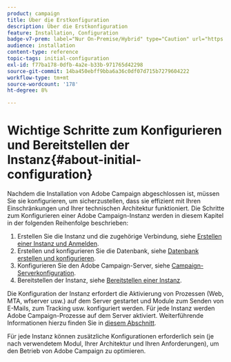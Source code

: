 ```yaml
---
product: campaign
title: Über die Erstkonfiguration
description: Über die Erstkonfiguration
feature: Installation, Configuration
badge-v7-prem: label="Nur On-Premise/Hybrid" type="Caution" url="https://experienceleague.adobe.com/docs/campaign-classic/using/installing-campaign-classic/architecture-and-hosting-models/hosting-models-lp/hosting-models.html?lang=de" tooltip="Gilt nur für Hybrid- und On-Premise-Bereitstellungen"
audience: installation
content-type: reference
topic-tags: initial-configuration
exl-id: f77ba178-0dfb-4a2e-b33b-971765d42298
source-git-commit: 14ba450ebff9bba6a36c0df07d715b7279604222
workflow-type: tm+mt
source-wordcount: '178'
ht-degree: 8%

---
```


# Wichtige Schritte zum Konfigurieren und Bereitstellen der Instanz{#about-initial-configuration}



Nachdem die Installation von Adobe Campaign abgeschlossen ist, müssen Sie sie konfigurieren, um sicherzustellen, dass sie effizient mit Ihren Einschränkungen und Ihrer technischen Architektur funktioniert. Die Schritte zum Konfigurieren einer Adobe Campaign-Instanz werden in diesem Kapitel in der folgenden Reihenfolge beschrieben:

1. Erstellen Sie die Instanz und die zugehörige Verbindung, siehe [Erstellen einer Instanz und Anmelden](../../installation/using/creating-an-instance-and-logging-on.md).
1. Erstellen und konfigurieren Sie die Datenbank, siehe [Datenbank erstellen und konfigurieren](../../installation/using/creating-and-configuring-the-database.md).
1. Konfigurieren Sie den Adobe Campaign-Server, siehe [Campaign-Serverkonfiguration](../../installation/using/configuring-campaign-server.md).
1. Bereitstellen der Instanz, siehe [Bereitstellen einer Instanz](../../installation/using/deploying-an-instance.md).

Die Konfiguration der Instanz erfordert die Aktivierung von Prozessen (Web, MTA, wfserver usw.) auf dem Server gestartet und Module zum Senden von E-Mails, zum Tracking usw. konfiguriert werden. Für jede Instanz werden Adobe Campaign-Prozesse auf dem Server aktiviert. Weiterführende Informationen hierzu finden Sie in [diesem Abschnitt](../../installation/using/configuring-campaign-server.md#enabling-processes).

Für jede Instanz können zusätzliche Konfigurationen erforderlich sein (je nach verwendetem Modul, Ihrer Architektur und Ihren Anforderungen), um den Betrieb von Adobe Campaign zu optimieren.
